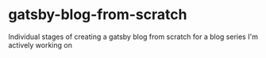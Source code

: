 # gatsby-blog-from-scratch
Individual stages of creating a gatsby blog from scratch for a blog series I'm actively working on
